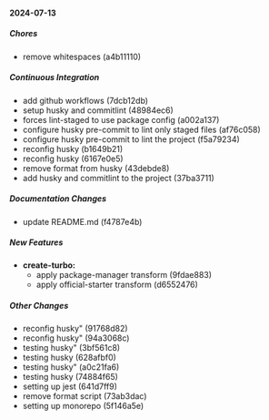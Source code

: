 #### 2024-07-13

##### Chores

*  remove whitespaces (a4b11110)

##### Continuous Integration

*  add github workflows (7dcb12db)
*  setup husky and commitlint (48984ec6)
*  forces lint-staged to use package config (a002a137)
*  configure husky pre-commit to lint only staged files (af76c058)
*  configure husky pre-commit to lint the project (f5a79234)
*  reconfig husky (b1649b21)
*  reconfig husky (6167e0e5)
*  remove format from husky (43debde8)
*  add husky and commitlint to the project (37ba3711)

##### Documentation Changes

*  update README.md (f4787e4b)

##### New Features

* **create-turbo:**
  *  apply package-manager transform (9fdae883)
  *  apply official-starter transform (d6552476)

##### Other Changes

*  reconfig husky" (91768d82)
*  reconfig husky" (94a3068c)
*  testing husky" (3bf561c8)
*  testing husky (628afbf0)
*  testing husky" (a0c21fa6)
*  testing husky (74884f65)
*  setting up jest (641d7ff9)
*  remove format script (73ab3dac)
*  setting up monorepo (5f146a5e)

